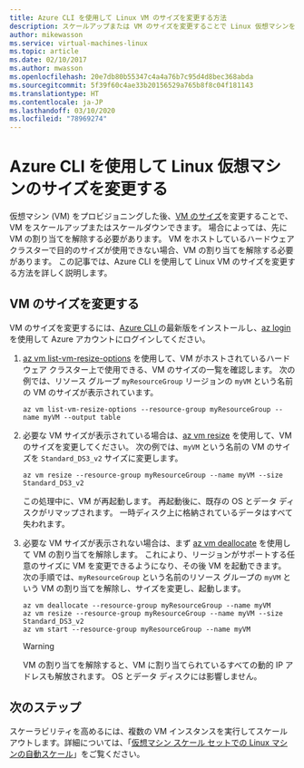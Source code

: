 ```yaml
---
title: Azure CLI を使用して Linux VM のサイズを変更する方法
description: スケールアップまたは VM のサイズを変更することで Linux 仮想マシンをスケールアップまたはスケールダウンする方法。
author: mikewasson
ms.service: virtual-machines-linux
ms.topic: article
ms.date: 02/10/2017
ms.author: mwasson
ms.openlocfilehash: 20e7db80b55347c4a4a76b7c95d4d8bec368abda
ms.sourcegitcommit: 5f39f60c4ae33b20156529a765b8f8c04f181143
ms.translationtype: HT
ms.contentlocale: ja-JP
ms.lasthandoff: 03/10/2020
ms.locfileid: "78969274"
---
```

# <a name="resize-a-linux-virtual-machine-using-azure-cli"></a>Azure CLI を使用して Linux 仮想マシンのサイズを変更する 

仮想マシン (VM) をプロビジョニングした後、[VM のサイズ][vm-sizes]を変更することで、VM をスケールアップまたはスケールダウンできます。 場合によっては、先に VM の割り当てを解除する必要があります。 VM をホストしているハードウェア クラスターで目的のサイズが使用できない場合、VM の割り当てを解除する必要があります。 この記事では、Azure CLI を使用して Linux VM のサイズを変更する方法を詳しく説明します。 

## <a name="resize-a-vm"></a>VM のサイズを変更する
VM のサイズを変更するには、[Azure CLI ](/cli/azure/install-az-cli2) の最新版をインストールし、[az login](/cli/azure/reference-index) を使用して Azure アカウントにログインしてください。

1. [az vm list-vm-resize-options](/cli/azure/vm) を使用して、VM がホストされているハードウェア クラスター上で使用できる、VM のサイズの一覧を確認します。 次の例では、リソース グループ `myResourceGroup` リージョンの `myVM` という名前の VM のサイズが表示されています。
   
    ```azurecli
    az vm list-vm-resize-options --resource-group myResourceGroup --name myVM --output table
    ```

2. 必要な VM サイズが表示されている場合は、[az vm resize](/cli/azure/vm) を使用して、VM のサイズを変更してください。 次の例では、`myVM` という名前の VM のサイズを `Standard_DS3_v2` サイズに変更します。
   
    ```azurecli
    az vm resize --resource-group myResourceGroup --name myVM --size Standard_DS3_v2
    ```
   
    この処理中に、VM が再起動します。 再起動後に、既存の OS とデータ ディスクがリマップされます。 一時ディスク上に格納されているデータはすべて失われます。

3. 必要な VM サイズが表示されない場合は、まず [az vm deallocate](/cli/azure/vm) を使用して VM の割り当てを解除します。 これにより、リージョンがサポートする任意のサイズに VM を変更できるようになり、その後 VM を起動できます。 次の手順では、`myResourceGroup` という名前のリソース グループの `myVM` という VM の割り当てを解除し、サイズを変更し、起動します。
   
    ```azurecli
    az vm deallocate --resource-group myResourceGroup --name myVM
    az vm resize --resource-group myResourceGroup --name myVM --size Standard_DS3_v2
    az vm start --resource-group myResourceGroup --name myVM
    ```
   
   > [!WARNING]
   > VM の割り当てを解除すると、VM に割り当てられているすべての動的 IP アドレスも解放されます。 OS とデータ ディスクには影響しません。

## <a name="next-steps"></a>次のステップ
スケーラビリティを高めるには、複数の VM インスタンスを実行してスケール アウトします。詳細については、「[仮想マシン スケール セットでの Linux マシンの自動スケール][scale-set]」をご覧ください。 

<!-- links -->
[boot-diagnostics]: https://azure.microsoft.com/blog/boot-diagnostics-for-virtual-machines-v2/
[scale-set]: ../../virtual-machine-scale-sets/virtual-machine-scale-sets-linux-autoscale.md 
[vm-sizes]:sizes.md
